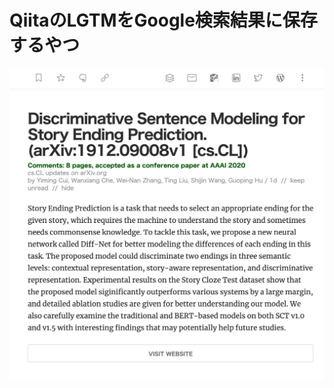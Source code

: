 # QiitaのLGTMをGoogle検索結果に保存するやつ
<img width=600 src="https://github.com/jojonki/insert-arxiv-comments-for-feedly/blob/master/images/screenshot.png?raw=true"/>

